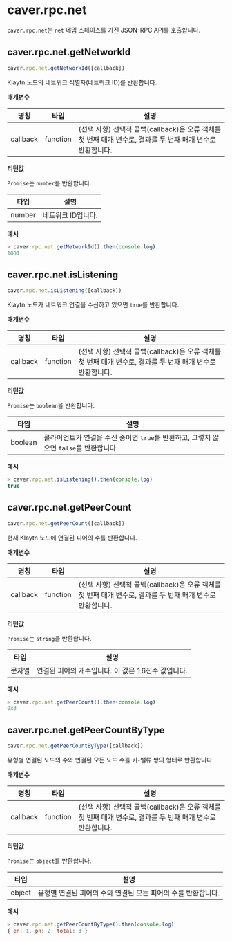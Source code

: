 # caver.rpc.net <a id="caver-rpc-net"></a>

`caver.rpc.net`는 `net` 네임 스페이스를 가진 JSON-RPC API를 호출합니다.

## caver.rpc.net.getNetworkId <a id="caver-rpc-net-getnetworkid"></a>

```javascript
caver.rpc.net.getNetworkId([callback])
```

Klaytn 노드의 네트워크 식별자(네트워크 ID)를 반환합니다.

**매개변수**

| 명칭       | 타입       | 설명                                                                   |
| -------- | -------- | -------------------------------------------------------------------- |
| callback | function | (선택 사항) 선택적 콜백(callback)은 오류 객체를 첫 번째 매개 변수로, 결과를 두 번째 매개 변수로 반환합니다. |


**리턴값**

`Promise`는 `number`를 반환합니다.

| 타입     | 설명          |
| ------ | ----------- |
| number | 네트워크 ID입니다. |

**예시**

```javascript
> caver.rpc.net.getNetworkId().then(console.log)
1001
```

## caver.rpc.net.isListening <a id="caver-rpc-net-islistening"></a>

```javascript
caver.rpc.net.isListening([callback])
```

Klaytn 노드가 네트워크 연결을 수신하고 있으면 `true`를 반환합니다.

**매개변수**

| 명칭       | 타입       | 설명                                                                   |
| -------- | -------- | -------------------------------------------------------------------- |
| callback | function | (선택 사항) 선택적 콜백(callback)은 오류 객체를 첫 번째 매개 변수로, 결과를 두 번째 매개 변수로 반환합니다. |


**리턴값**

`Promise`는 `boolean`을 반환합니다.

| 타입      | 설명                                                      |
| ------- | ------------------------------------------------------- |
| boolean | 클라이언트가 연결을 수신 중이면 `true`를 반환하고, 그렇지 않으면 `false`를 반환합니다. |

**예시**

```javascript
> caver.rpc.net.isListening().then(console.log)
true
```

## caver.rpc.net.getPeerCount <a id="caver-rpc-net-getpeercount"></a>

```javascript
caver.rpc.net.getPeerCount([callback])
```

현재 Klaytn 노드에 연결된 피어의 수를 반환합니다.

**매개변수**

| 명칭       | 타입       | 설명                                                                   |
| -------- | -------- | -------------------------------------------------------------------- |
| callback | function | (선택 사항) 선택적 콜백(callback)은 오류 객체를 첫 번째 매개 변수로, 결과를 두 번째 매개 변수로 반환합니다. |


**리턴값**

`Promise`는 `string`을 반환합니다.

| 타입  | 설명                             |
| --- | ------------------------------ |
| 문자열 | 연결된 피어의 개수입니다. 이 값은 16진수 값입니다. |

**예시**

```javascript
> caver.rpc.net.getPeerCount().then(console.log)
0x3
```

## caver.rpc.net.getPeerCountByType <a id="caver-rpc-net-getpeercountbytype"></a>

```javascript
caver.rpc.net.getPeerCountByType([callback])
```

유형별 연결된 노드의 수와 연결된 모든 노드 수를 키-밸류 쌍의 형태로 반환합니다.

**매개변수**

| 명칭       | 타입       | 설명                                                                   |
| -------- | -------- | -------------------------------------------------------------------- |
| callback | function | (선택 사항) 선택적 콜백(callback)은 오류 객체를 첫 번째 매개 변수로, 결과를 두 번째 매개 변수로 반환합니다. |


**리턴값**

`Promise`는 `object`를 반환합니다.

| 타입     | 설명                                  |
| ------ | ----------------------------------- |
| object | 유형별 연결된 피어의 수와 연결된 모든 피어의 수를 반환합니다. |

**예시**

```javascript
> caver.rpc.net.getPeerCountByType().then(console.log)
{ en: 1, pn: 2, total: 3 }
```